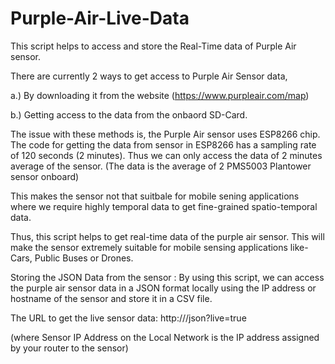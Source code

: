 # Purple-Air-Live-Data
This script helps to access and store the Real-Time data of Purple Air sensor. 

There are currently 2 ways to get access to Purple Air Sensor data, 

a.) By downloading it from the website (https://www.purpleair.com/map)  

b.) Getting access to the data from the onbaord SD-Card.

The issue with these methods is, the Purple Air sensor uses ESP8266 chip. The code for getting the data from sensor in ESP8266 has a sampling rate of 120 seconds (2 minutes).
Thus we can only access the data of 2 minutes average of the sensor. (The data is the average of 2 PMS5003 Plantower sensor onboard)

This makes the sensor not that suitbale for mobile sening applications where we require highly temporal data to get fine-grained spatio-temporal data.

Thus, this script helps to get real-time data of the purple air sensor. This will make the sensor extremely suitable for mobile sensing applications like- Cars, Public Buses or Drones.

Storing the JSON Data from the sensor : 
By using this script, we can access the purple air sensor data in a JSON format locally using the IP address or hostname of the sensor and store it in a CSV file.

The URL to get the live sensor data:
http://<Sensor IP Address on the Local Network or Hostname>/json?live=true
  
(where Sensor IP Address on the Local Network is the IP address assigned by your router to the sensor)
